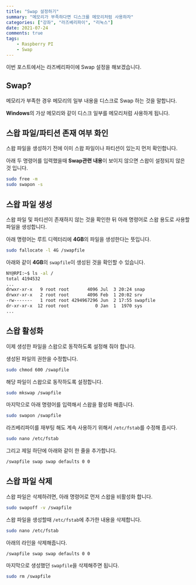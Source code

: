```yaml
---
title: "Swap 설정하기"
summary: "메모리가 부족하다면 디스크를 메모리처럼 사용하자"
categories: ["강좌", "라즈베리파이", "리눅스"]
date: 2021-07-24
comments: true
tags:
    - Raspberry PI
    - Swap
---
```


이번 포스트에서는 라즈베리파이에 Swap 설정을 해보겠습니다.

## Swap?

메모리가 부족한 경우 메모리의 일부 내용을 디스크로 Swap 하는 것을 말합니다.

**Windows**의 가상 메모리와 같이 디스크 일부를 메모리처럼 사용하게 됩니다.

## 스왑 파일/파티션 존재 여부 화인

스왑 파일을 생성하기 전에 이미 스왑 파일이나 파티션이 있는지 먼저 확인합니다.

아래 두 명령어를 입력했을때 **Swap관련 내용**이 보이지 않으면 스왑이 설정되지 않은 것 입니다.

```sh
sudo free -m
sudo swapon -s
```

## 스왑 파일 생성

스왑 파일 및 파티션이 존재하지 않는 것을 확인한 뒤 아래 명령어로 스왑 용도로 사용할 파일을 생성합니다.

아래 명령어는 루트 디렉터리에 **4GB**의 파일을 생성한다는 뜻입니다.

```sh
sudo fallocate -l 4G /swapfile
```

아래와 같이 **4GB**의 `swapfile`이 생성된 것을 확인할 수 있습니다.

```sh
NY@RPI:~$ ls -al /
total 4194532
...
drwxr-xr-x   9 root root       4096 Jul  3 20:24 snap
drwxr-xr-x   2 root root       4096 Feb  1 20:02 srv
-rw-------   1 root root 4294967296 Jun  2 17:55 swapfile
dr-xr-xr-x  12 root root          0 Jan  1  1970 sys
...
```

## 스왑 활성화

이제 생성한 파일을 스왑으로 동작하도록 설정해 줘야 합니다.

생성된 파일의 권한을 수정합니다.

```sh
sudo chmod 600 /swapfile
```

해당 파일이 스왑으로 동작하도록 설정합니다.

```sh
sudo mkswap /swapfile
```

마지막으로 아래 명령어를 입력해서 스왑을 활성화 해줍니다.

```sh
sudo swapon /swapfile
```

라즈베리파이를 재부팅 해도 계속 사용하기 위해서 `/etc/fstab`를 수정해 줍시다.

```sh
sudo nano /etc/fstab
```

그리고 제일 하단에 아래와 같이 한 줄을 추가합니다.

```sh
/swapfile swap swap defaults 0 0
```

## 스왑 파일 삭제

스왑 파일은 삭제하려면, 아래 명령어로 먼저 스왑을 비활성화 합니다.

```sh
sudo swapoff -v /swapfile
```

스왑 파일을 생성할때 `/etc/fstab`에 추가한 내용을 삭제합니다.

```sh
sudo nano /etc/fstab
```

아래의 라인을 삭제해줍니다.

```sh
/swapfile swap swap defaults 0 0
```

마지막으로 생성했던 `swapfile`을 삭제해주면 됩니다.

```sh
sudo rm /swapfile
```
